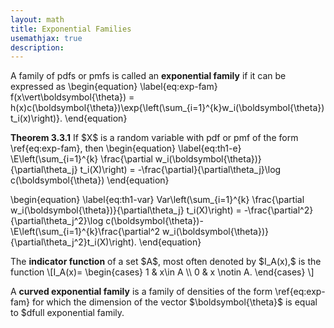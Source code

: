 ```yaml
---
layout: math
title: Exponential Families
usemathjax: true
description:
---
```


<p class="box def">
A family of pdfs or pmfs is called an <strong>exponential family</strong> if it can be expressed as
\begin{equation}
\label{eq:exp-fam}
f(x\vert\boldsymbol{\theta}) = h(x)c(\boldsymbol{\theta})\exp{\left(\sum_{i=1}^{k}w_i(\boldsymbol{\theta})t_i(x)\right)}.
\end{equation}
</p>

<div class="box theorem">
<strong>Theorem 3.3.1</strong>
If $X$ is a random variable with pdf or pmf of the form \ref{eq:exp-fam}, then
\begin{equation}
\label{eq:th1-e}
\E\left(\sum_{i=1}^{k} \frac{\partial w_i(\boldsymbol{\theta})}{\partial\theta_j} t_i(X)\right) = -\frac{\partial}{\partial\theta_j}\log c(\boldsymbol{\theta})
\end{equation}

\begin{equation}
\label{eq:th1-var}
Var\left(\sum_{i=1}^{k} \frac{\partial w_i(\boldsymbol{\theta})}{\partial\theta_j} t_i(X)\right) = -\frac{\partial^2}{\partial\theta_j^2}\log c(\boldsymbol{\theta})-\E\left(\sum_{i=1}^{k}\frac{\partial^2 w_i(\boldsymbol{\theta})}{\partial\theta_j^2}t_i(X)\right).
\end{equation}
</div>

<p class="box def">
The <strong>indicator function</strong> of a set $A$, most often denoted by $I_A(x),$ is the function
\[I_A(x)=
\begin{cases}
1 & x\in A \\
0 & x \notin A.
\end{cases}
\]
</p>

<p class="box def">
A <strong>curved exponential family</strong> is a family of densities of the form \ref{eq:exp-fam} for which the dimension of the vector $\boldsymbol{\theta}$ is equal to $d<k.$ If $d=k$, the family of a <strong>full exponential family</strong>.
</p>